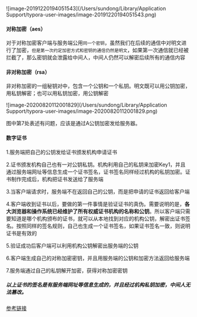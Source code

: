 ![image-20191220194051543](/Users/sundong/Library/Application Support/typora-user-images/image-20191220194051543.png)

#### 对称加密（aes）

对于对称加密客户端与服务端公用`同一个密钥`，虽然我们在后续的通信中对明文进行了加密，`但是第一次约定加密方式和密钥的通信仍然是明文`，如果第一次通信就已经被拦截了，那么密钥就会泄露给中间人，中间人仍然可以解密后续所有的通信内容

#### 非对称加密（rsa）

非对称加密的一组秘钥对中，包含一个公钥和一个私钥。明文既可以用公钥加密，用私钥解密；也可以用私钥加密，用公钥解密

![image-20200820112001829](/Users/sundong/Library/Application Support/typora-user-images/image-20200820112001829.png)

图中第7处表述有问题，应该是通过A公钥加密发给服务器。

#### 数字证书

1.服务端把自己的公钥发给证书颁发机构申请证书

2.证书颁发机构自己也有一对公钥私钥。机构利用自己的私钥来加密Key1，并且通过服务端网址等信息生成一个证书签名，证书签名同样经过机构的私钥加密。证书制作完成后，机构把证书发送给了服务端

3.当客户端请求时，服务端不在返回自己的公钥，而是把申请的证书返回给客户端

4.客户端收到证书以后，要做的第一件事情是验证证书的真伪。需要说明的是，**各大浏览器和操作系统已经维护了所有权威证书机构的名称和公钥**。所以客户端只需要知道是哪个机构颁布的证书，就可以从本地找到对应的机构公钥，解密出证书签名。按照同样的签名规则，自己也生成一个证书签名，如果证书签名一致，则说明证书是有效的

5.验证成功后客户端可以利用机构公钥解密出服务端的公钥

6.客户端生成自己的对称加密密钥，并且用服务端的公钥和加密方法返回给服务端

7.服务端通过自己的私钥解开加密，获得对称加密密钥

##### 以上证书的签名是有服务端网址等信息生成的，并且经过机构私钥加密，中间人无法篡改。

[参考链接](https://zhuanlan.zhihu.com/p/57142784)